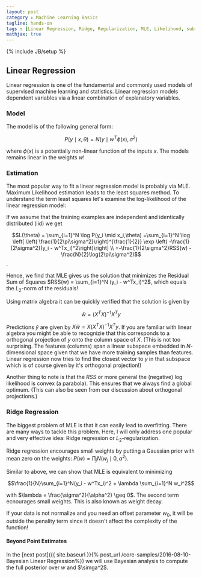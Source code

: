 ```yaml
---
layout: post
category : Machine Learning Basics
tagline: hands-on
tags : [Linear Regression, Ridge, Regularization, MLE, Likelihood, sub-space, Regularization, Gaussian, Prior]
mathjax: true
---
```

{% include JB/setup %}

## Linear Regression 

Linear regression is one of the fundamental and commonly used models of supervised machine learning and statistics. Linear regression models dependent variables via a linear combination of explanatory variables.

### Model

The model is of the following general form:

$$P(y \mid x,\theta) = N(y \mid w^T\phi(x),\sigma^2) $$

where $\phi(x)$ is a potentially non-linear function of the inputs $x$. The models remains linear in the weights $w$!

### Estimation

The most popular way to fit a linear regression model is probably via MLE. Maximum Likelihood estimation leads to the least squares method. To understand the term least squares let's examine the log-likelihood of the linear regression model:

If we assume that the training examples are independent and identically distributed (iid) we get

$$L(\theta) = \sum_{i=1}^N \log P(y_i \mid x_i,\theta) =\sum_{i=1}^N \log \left[ \left( \frac{1}{2\pi\sigma^2}\right)^{\frac{1}{2}} \exp \left( -\frac{1}{2\sigma^2}(y_i - w^Tx_i)^2\right)\right] \\
=-\frac{1}{2\sigma^2}RSS(w) - \frac{N}{2}\log(2\pi\sigma^2)$$.

Hence, we find that MLE gives us the solution that minimizes the Residual Sum of Squares $RSS(w) = \sum_{i=1}^N (y_i - w^Tx_i)^2$, which equals the $L_2$-norm of the residuals!

Using matrix algebra it can be quickly verified that the solution is given by

$$\hat{w} = (X^T X)^{-1}X^Ty $$

Predictions $\hat{y}$ are given by $X\hat{w} = X(X^TX)^{-1}X^Ty$. If you are familiar with linear algebra you might be able to recognizie that this corresponds to a orthogonal projection of $y$ onto the column space of $X$. (This is not too surprising. The features (columns) span a linear subspace embedded in $N$-dimensional space given that we have more training samples than features. Linear regression now tries to find the closest vector to $y$ in that subspace which is of course given by it's orthogonal projection!)

Another thing to note is that the $RSS$ or more general the (negative) log likelihood is convex (a parabola). This ensures that we always find a global optimum. (This can also be seen from our discussion about orthogonal projections.)

### Ridge Regression

The biggest problem of MLE is that it can easily lead to overfitting. There are many ways to tackle this problem. Here, I will only address one popular and very effective idea: Ridge regression or $L_2$-regularization.

Ridge regression encourages small weights by putting a Gaussian prior with mean zero on the weights: $P(w) = \prod_j N(w_j\mid 0,\alpha^2)$. 

Similar to above, we can show that MLE is equivalent to minimizing 

$$\frac{1}{N}\sum_{i=1}^N(y_i - w^Tx_i)^2 + \lambda \sum_{i=1}^N w_i^2$$

with $\lambda = \frac{\sigma^2}{\alpha^2} \geq 0$. The second term ecnourages small weights. This is also known as weight decay. 

If your data is not normalize and you need an offset parameter $w_0$, it will be outside the penality term since it doesn't affect the complexity of the function!

#### Beyond Point Estimates

In the [next post]({{ site.baseurl }}{% post_url /core-samples/2016-08-10-Bayesian Linear Regression%}) we will use Bayesian analysis to compute the full posterior over $w$ and $\simga^2$.


